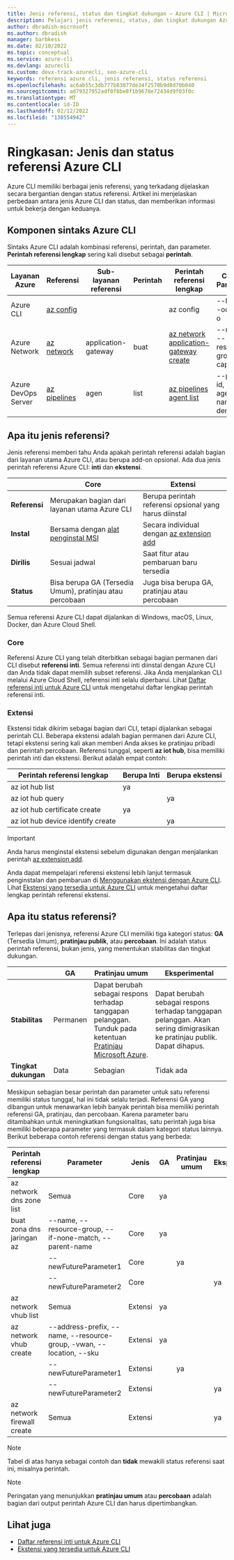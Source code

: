 ```yaml
---
title: Jenis referensi, status dan tingkat dukungan – Azure CLI | Microsoft Docs
description: Pelajari jenis referensi, status, dan tingkat dukungan Azure CLI
author: dbradish-microsoft
ms.author: dbradish
manager: barbkess
ms.date: 02/10/2022
ms.topic: conceptual
ms.service: azure-cli
ms.devlang: azurecli
ms.custom: devx-track-azurecli, seo-azure-cli
keywords: referensi azure cli, jenis referensi, status referensi
ms.openlocfilehash: ac6ab55c3db777b83877de34f2570b9d8d70b040
ms.sourcegitcommit: ad79327952adf0f8be8f1b9678e72434d9f03f0c
ms.translationtype: MT
ms.contentlocale: id-ID
ms.lasthandoff: 02/12/2022
ms.locfileid: "138554942"
---
```

# <a name="overview-azure-cli-reference-types-and-status"></a>Ringkasan: Jenis dan status referensi Azure CLI

Azure CLI memiliki berbagai jenis referensi, yang terkadang dijelaskan secara bergantian dengan status referensi. Artikel ini menjelaskan perbedaan antara jenis Azure CLI dan status, dan memberikan informasi untuk bekerja dengan keduanya.

## <a name="azure-cli-syntax-components"></a>Komponen sintaks Azure CLI

Sintaks Azure CLI adalah kombinasi referensi, perintah, dan parameter. **Perintah referensi lengkap** sering kali disebut sebagai **perintah**.

| Layanan Azure | Referensi | Sub-layanan referensi | Perintah | Perintah referensi lengkap | Contoh Parameter
|-|-|-|-|-|-|
| Azure CLI | [az config](/cli/azure/config) | | | az config | --local, --output -o
| Azure Network | [az network](/cli/azure/network) | application-gateway | buat | [az network application-gateway create](/cli/azure/network/application-gateway#az-network-application-gateway-create) | --name, --resource-group, --capacity
| Azure DevOps Server | [az pipelines](/cli/azure/pipelines) | agen | list | [az pipelines agent list](/cli/azure/pipelines/agent) | --pool-id, --agent-name, --demands

## <a name="what-are-reference-types"></a>Apa itu jenis referensi?

Jenis referensi memberi tahu Anda apakah perintah referensi adalah bagian dari layanan utama Azure CLI, atau berupa add-on opsional. Ada dua jenis perintah referensi Azure CLI: **inti** dan **ekstensi**.

|                |                           Core                           |                       Extensi                        |
| -------------- | -------------------------------------------------------- | ------------------------------------------------------ |
| **Referensi** | Merupakan bagian dari layanan utama Azure CLI                | Berupa perintah referensi opsional yang harus diinstal |
| **Instal**    | Bersama dengan [alat penginstal MSI]()                       | Secara individual dengan [az extension add]()                 |
| **Dirilis**   | Sesuai jadwal                                            | Saat fitur atau pembaruan baru tersedia            |
| **Status**     | Bisa berupa GA (Tersedia Umum), pratinjau atau percobaan | Juga bisa berupa GA, pratinjau atau percobaan                |

Semua referensi Azure CLI dapat dijalankan di Windows, macOS, Linux, Docker, dan Azure Cloud Shell.

### <a name="core"></a>Core

Referensi Azure CLI yang telah diterbitkan sebagai bagian permanen dari CLI disebut **referensi inti**. Semua referensi inti diinstal dengan Azure CLI dan Anda tidak dapat memilih subset referensi. Jika Anda menjalankan CLI melalui Azure Cloud Shell, referensi inti selalu diperbarui. Lihat [Daftar referensi inti untuk Azure CLI](/cli/azure/reference-index) untuk mengetahui daftar lengkap perintah referensi inti.

### <a name="extension"></a>Extensi

Ekstensi tidak dikirim sebagai bagian dari CLI, tetapi dijalankan sebagai perintah CLI. Beberapa ekstensi adalah bagian permanen dari Azure CLI, tetapi ekstensi sering kali akan memberi Anda akses ke pratinjau pribadi dan perintah percobaan. Referensi tunggal, seperti **az iot hub**, bisa memiliki perintah inti dan ekstensi.  Berikut adalah empat contoh:

|      Perintah referensi lengkap       | Berupa Inti | Berupa ekstensi |
| --------------------------------- | ------- | ------------ |
| az iot hub list                   | ya     |              |
| az iot hub query                  |         | ya          |
| az iot hub certificate create     | ya     |              |
| az iot hub device identify create |         | ya          |

> [!IMPORTANT]
> Anda harus menginstal ekstensi sebelum digunakan dengan menjalankan perintah [az extension add](/cli/azure/extension#az-extension-add).

Anda dapat mempelajari referensi ekstensi lebih lanjut termasuk penginstalan dan pembaruan di [Menggunakan ekstensi dengan Azure CLI](azure-cli-extensions-overview.md).  Lihat [Ekstensi yang tersedia untuk Azure CLI](azure-cli-extensions-list.md) untuk mengetahui daftar lengkap perintah referensi ekstensi.

## <a name="what-is-reference-status"></a>Apa itu status referensi?

Terlepas dari jenisnya, referensi Azure CLI memiliki tiga kategori status: **GA** (Tersedia Umum), **pratinjau publik**, atau **percobaan**. Ini adalah status perintah referensi, bukan jenis, yang menentukan stabilitas dan tingkat dukungan.

| | GA  | Pratinjau umum | Eksperimental
|-|-|-|-|
| **Stabilitas** | Permanen | Dapat berubah sebagai respons terhadap tanggapan pelanggan. Tunduk pada ketentuan [Pratinjau Microsoft Azure](https://azure.microsoft.com/support/legal/preview-supplemental-terms/). | Dapat berubah sebagai respons terhadap tanggapan pelanggan. Akan sering dimigrasikan ke pratinjau publik.  Dapat dihapus.
| **Tingkat dukungan** | Data | Sebagian | Tidak ada

Meskipun sebagian besar perintah dan parameter untuk satu referensi memiliki status tunggal, hal ini tidak selalu terjadi. Referensi GA yang dibangun untuk menawarkan lebih banyak perintah bisa memiliki perintah referensi GA, pratinjau, dan percobaan. Karena parameter baru ditambahkan untuk meningkatkan fungsionalitas, satu perintah juga bisa memiliki beberapa parameter yang termasuk dalam kategori status lainnya. Berikut beberapa contoh referensi dengan status yang berbeda:

|   Perintah referensi lengkap   |                              Parameter                              |   Jenis    | GA  | Pratinjau umum | Eksperimental |
| -------------------------- | -------------------------------------------------------------------- | --------- | --- | -------------- | ------------ |
| az network dns zone list   | Semua                                                                  | Core      | ya |                |              |
| buat zona dns jaringan az | --name, --resource-group, --if-none-match, --parent-name             | Core      | ya |                |              |
|                            | --newFutureParameter1                                                | Core      |     | ya            |              |
|                            | --newFutureParameter2                                                | Core      |     |                | ya          |
| az network vhub list       | Semua                                                                  | Extensi | ya |                |              |
| az network vhub create     | --address-prefix, --name, --resource-group, -vwan, --location, --sku | Extensi | ya |                |              |
|                            | --newFutureParameter1                                                | Extensi |     | ya            |              |
|                            | --newFutureParameter2                                                | Extensi |     |                | ya          |
| az network firewall create | Semua                                                                  | Extensi |     |                | ya          |

> [!NOTE]
> Tabel di atas hanya sebagai contoh dan **tidak** mewakili status referensi saat ini, misalnya perintah.

> [!NOTE]
> Peringatan yang menunjukkan **pratinjau umum** atau **percobaan** adalah bagian dari output perintah Azure CLI dan harus dipertimbangkan.

## <a name="see-also"></a>Lihat juga

- [Daftar referensi inti untuk Azure CLI](/cli/azure/reference-index)
- [Ekstensi yang tersedia untuk Azure CLI](azure-cli-extensions-list.md)
